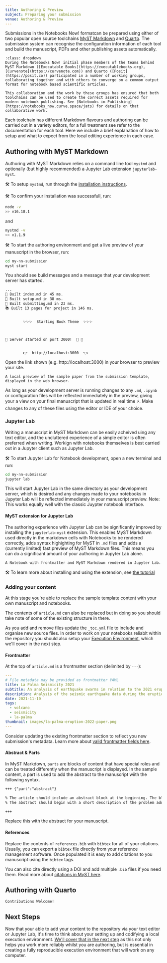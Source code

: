 ```yaml
---
title: Authoring & Preview
subject: Preparing your submission
venue: Authoring & Preview
---
```


Submissions in the Notebooks Now! formatcan be prepared using either of two popular open source toolchains [MyST Markdown](https://mystmd.org) and [Quarto](https://quarto.org). The submission system can recognise the configuration information of each tool and build the manuscript, PDFs and other publishing assets automatically.

```{note} Collaborative Open Source Development
:class: dropdown
During the Notebooks Now! initial phase members of the teams behind MyST Markdown ([Executable Books](https://executablebooks.org), [Curvenote](https://curvenote.com)) and Quarto ([Posit](https://posit.co)) participated in a number of working groups, collaborating together and with others to converge on a common output format for notebook based scientific articles.

This collaboration and the work by these groups has ensured that both toolchains can be used to create the correct assets required for modern notebook publishing. See [Notebooks in Publishing](https://notebooks_now.curve.space/jats) for details on that collaborative work.
```

Each toolchain has different Markdown flavours and authoring can be carried out in a variety editors, for a full treatment see refer to the documentation for each tool. Here we include a brief explanation of how to setup and what to expect from the local editing experience in each case.

## Authoring with MyST Markdown

Authoring with MyST Markdown relies on a command line tool `mystmd` and optionally (but highly recommended) a Jupyter Lab extension `jupyterlab-myst`.

🛠 To setup `mystmd`, run through the [installation instructions](https://mystmd.org/guide/quickstart).

🛠 To confirm your installation was successfull, run:

```bash
node -v
>> v16.18.1
```

and

```bash
mystmd -v
>> v1.1.9
```

🛠 To start the authoring environment and get a live preview of your manuscript in the browser, run:

```bash
cd my-nn-submission
myst start
```

You should see build messages and a message that your development server has started.

```bash
...
📖 Built index.md in 45 ms.
📖 Built setup.md in 38 ms.
📖 Built submitting.md in 23 ms.
📚 Built 13 pages for project in 146 ms.


        ✨✨✨  Starting Book Theme  ✨✨✨



🔌 Server started on port 3000!  🥳 🎉


        👉  http://localhost:3000  👈

```

Open the link shown (e.g. http://localhost:3000) in your browser to preview your site.

```{figure} images/myst-browser-preview.png
A local preview of the sample paper from the submission template, displayed in the web browser.
```

As long as your development server is running changes to any `.md`, `.ipynb` or configuration files will be reflected immediately in the preview, giving your a view on your final manuscript that is updated in real time ⚡️. Make changes to any of these files using the editor or IDE of your choice.

### Jupyter Lab

Writing a manuscript in MyST Markdown can be easily acheived uing any text editor, and the uncluttered experience of a simple editor is often preferred when writing. Workign with notebooks themselves is best carried out in a Jupyter client such as Jupyter Lab.

🛠 To start Jupyter Lab for Notebook development, open a new terminal and run:

```bash
cd my-nn-submission
jupyter lab
```

This will start Jupyter Lab in the same directory as your development server, which is desired and any changes made to your notebooks in Jupyter Lab will be reflected immediately in your manuscript preview. Note: This works equally well with the classic Juypter notebook interface.

#### MyST extension for Jupyter Lab

The authoring experience with Jupyter Lab can be significantly improved by installing the `jupyterlab-myst` extension. This enables MyST Markdown used directly in the markdown cells with Notebooks to be rendered correctly, adds syntax highighting for MyST in `.md` files and adds a (currently limited) fast preview of MyST Markdown files. This means you can do a significant amount of your authoring in Jupyter Lab alone.

```{figure} images/jupyterlab-myst.webp
A Notebook with frontmatter and MyST Markdown rendered in Jupyter Lab.
```

🛠 To learn more about installing and using the extension, see [the tutorial](https://mystmd.org/guide/quickstart-jupyter-lab-myst)

### Adding your content

At this stage you're able to replace the sample template content with your own manuscript and notebooks.

The contents of `article.md` can also be replaced but in doing so you should take note of some of the existing structure in there.

As you add and remove files update the `_toc.yml` file to include and organise new source files. In order to work on your notebooks reliablt within the repository you should also setup your [Execution Environment](environment), which we'll cover in the next step.

#### Frontmatter

At the top of `article.md` is a frontmatter section (delimited by `---`):

```yaml
---
# File metadata may be provided as frontmatter YAML
title: La Palma Seismicity 2021
subtitle: An analysis of earthquake swarms in relation to the 2021 eruption
description: Analysis of the seismic earthquake data during the eruption
date: 2021-11-10
tags:
  - volcano
  - seismicity
  - la-palma
thumbnail: images/la-palma-eruption-2022-paper.png
---
```

Consider updating the existing frontmatter section to reflect you new submission's metadata. Learn more about [valid frontmatter fields here](https://mystmd.org/guide/frontmatter).

#### Abstract & Parts

In MyST Markdown, `parts` are blocks of content that have special roles and can be treated differently when the manuscript is displayed. In the sample content, a part is used to add the abstract to the manuscript wiith the following syntax.

```md
+++ {"part":"abstract"}

% The article should include an abstract block at the beginning. The block is delimited by `+++` before and after, and you must specify `"part": "abstract"` as JSON metadata on the block opener. This metadata is required for recognizing the content of this cell as the abstract.
% The abstract should begin with a short description of the problem addressed, briefly describe the new data or analyses, then briefly state the main conclusion(s) and how they are supported, and address any uncertainty.

+++
```

Replace this with the abstract for your manuscript.

#### References

Replace the contents of `references.bib` with `bibtex` for all of your citations. Usually, you can export a `bibtex` file directly from your reference management software. Once populated it is easy to add citations to you manuscript using the `bibtex` tags.

You can also cite directly using a DOI and add multiple `.bib` files if you need them. Read more about [citations in MyST here](https://mystmd.org/guide/citations).

## Authoring with Quarto

```{note}
Contributions Welcome!
```

## Next Steps

Now that your able to add your content to the repository via your text editor or Jupyter Lab, it's time to think about your setting up and codifying a local execution environment. [We'll cover that in the next step](environment) as this not only helps you work more reliably whilst you are authoring, but is essential in creating a fully reproducible execution environment that will work on any computer.
